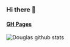 ### Hi there 👋
#### [GH Pages](https://douglas-he.github.io/)

![Douglas github stats](https://github-readme-stats.vercel.app/api?username=douglas-he&show_icons=true&theme=highcontrast)
<!--
**douglas-he/douglas-he** is a ✨ _special_ ✨ repository because its `README.md` (this file) appears on your GitHub profile.

Here are some ideas to get you started:

- 🔭 I’m currently working on ...
- 🌱 I’m currently learning ...
- 👯 I’m looking to collaborate on ...
- 🤔 I’m looking for help with ...
- 💬 Ask me about ...
- 📫 How to reach me: ...
- 😄 Pronouns: ...
- ⚡ Fun fact: ...
-->
